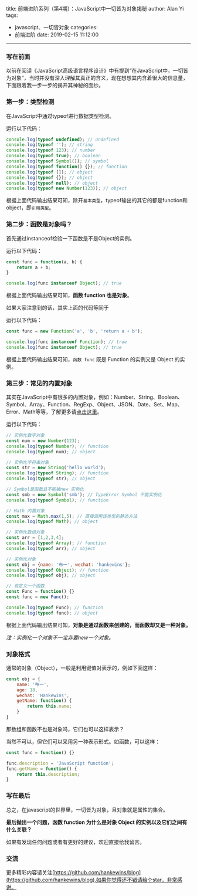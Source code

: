 title: 前端进阶系列（第4期）：JavaScript中一切皆为对象揭秘
author: Alan Yi
tags:
  - javascript、一切皆对象
categories:
  - 前端进阶
date: 2019-02-15 11:12:00
---
### 写在前面

以前在阅读《JavaScript高级语言程序设计》中有提到“在JavaScript中，一切皆为对象”，当时并没有深入理解其真正的含义，现在想想其内含着很大的信息量，下面跟着我一步一步的揭开其神秘的面纱。

### 第一步：类型检测

在JavaScript中通过typeof进行数据类型检测。

运行以下代码：

```js
console.log(typeof undefined); // undefined
console.log(typeof ''); // string
console.log(typeof 123); // number
console.log(typeof true); // boolean
console.log(typeof Symbol()); // symbol
console.log(typeof function() {}); // function
console.log(typeof []); // object
console.log(typeof {}); // object
console.log(typeof null); // object
console.log(typeof new Number(123)); // object
```

根据上面代码输出结果可知，除开```基本类型```，typeof输出的其它的都是function和object，即```引用类型```。

### 第二步：函数是对象吗？

首先通过instanceof检验一下函数是不是Object的实例。

运行以下代码：

```js
const func = function(a, b) {
    return a + b;
}

console.log(func instanceof Object); // true
```

根据上面代码输出结果可知，**函数 function 也是对象**。

如果大家注意到的话，其实上面的代码等同于

运行以下代码：

```js
const func = new Function('a', 'b', 'return a + b');

console.log(func instanceof Function); // true
console.log(func instanceof Object); // true
```

根据上面代码输出结果可知，```函数 func``` 既是 Function 的实例又是 Object 的实例。

### 第三步：常见的内置对象

其实在JavaScript中有很多的内置对象，例如：Number、String、Boolean、Symbol、Array、Function、RegExp、Object、JSON、Date、Set、Map、Error、Math等等，了解更多请[点击这里](https://developer.mozilla.org/zh-CN/docs/Web/JavaScript/Reference/Global_Objects)。

运行以下代码：

```js
// 实例化数字对象
const num = new Number(123);
console.log(typeof Number); // function
console.log(typeof num); // object

// 实例化字符串对象
const str = new String('hello world');
console.log(typeof String); // function
console.log(typeof str); // object

// Symbol是函数且不能被new 实例化
const smb = new Symbol('smb'); // TypeError Symbol 不能实例化
console.log(typeof Symbol); // function

// Math 内置对象
const max = Math.max(1,5); // 直接调用该类型的静态方法
console.log(typeof Math); // object

// 实例化数组对象
const arr = [1,2,3,4];
console.log(typeof Array); // function
console.log(typeof arr); // object

// 实例化对象
const obj = {name: '布一', wechat: 'hankewins'};
console.log(typeof Object); // function
console.log(typeof obj); // object

// 自定义一个函数
const Func = function() {}
const func = new Func();

console.log(typeof Func); // function
console.log(typeof func); // object
```

根据上面代码输出结果可知，**对象是通过函数来创建的，而函数却又是一种对象。**

*注：实例化一个对象不一定非要new一个对象。*

### 对象格式

通常的对象（Object），一般是利用键值对表示的，例如下面这样：

```js
const obj = {
    name: '布一',
    age: 18,
    wechat: 'Hankewins',
    getName: function() {
        return this.name;
    }
}
```

那数组和函数不也是对象吗，它们也可以这样表示？

当然不可以，但它们可以采用另一种表示形式。如函数，可以这样：

```js
const func = function() {}

func.description = 'JavaScript function';
func.getName = function() {
    return this.description;
}
```

### 写在最后

总之，在javascript的世界里，一切皆为对象，且对象就是属性的集合。

**最后抛出一个问题，函数 function 为什么是对象 Object 的实例以及它们之间有什么关联？**

如果有发现任何问题或者有更好的建议，欢迎直接给我留言。

### 交流

更多精彩内容请关注[https://github.com/hankewins/blog](https://github.com/hankewins/blog),如果你觉得还不错请给个star，非常感谢。